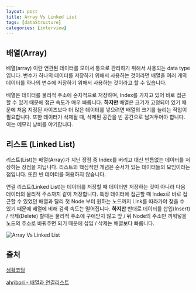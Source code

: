 ```yaml
---
layout: post
title: Array Vs Linked List
tags: [dataStructure]
categories: [interview]
---
```


## 배열(Array)

배열(array) 이란 연관된 데이터를 모아서 통으로 관리하기 위해서 사용되는 data type 입니다. 변수가 하나의 데이터를 저장하기 위해서 사용하는 것이라면 배열을 여러 개의 데이터를 하나의 변수에 저장하기 위해서 사용하는 것이라고 할 수 있습니다.

배열은 데이터를 물리적 주소에 순차적으로 저장하며, Index를 가지고 있어 바로 접근할 수 있기 때문에 접근 속도가 매우 빠릅니다. **하지만** 배열은 크기가 고정되어 있기 때문에 처음 지정된 사이즈보다 더 많은 데이터를 넣으려면 배열의 크기를 늘리는 작업이 필요합니다. 또한 데이터가 삭제될 때, 삭제된 공간을 빈 공간으로 남겨두어야 합니다. 이는 메모리 낭비를 야기합니다.

## 리스트 (Linked List)

리스트(List)는 배열(Array)가 지닌 장점 중 Index를 버리고 대신 빈틈없는 데이터를 저장하는 장점을 지닙니다. 리스트의 핵심적인 개념은 순서가 있는 데이터들의 모임이라는 점입니다. 또한 빈 데이터를 허용하지 않습니다.

연결 리스트(Linked List)는 데이터를 저장할 때 데이터만 저장하는 것이 아니라 다음 데이터의 물리적 주소까지 같이 저장합니다. 특정 데이터에 접근할 때 Index로 바로 접근할 수 있었던 배열과 달리 첫 Node 부터 원하는 노드까지 Link를 따라가야 찾을 수 있기 때문에 배열에 비해 검색 속도는 떨어집니다. **하지만** 반대로 데이터를 삽입(Insert) / 삭제(Delete) 할때는 물리적 주소에 구애받지 않고 앞 / 뒤 Node의 주소만 끼워넣을 노드의 주소로 바꿔주면 되기 때문에 삽입 / 삭제는 배열보다 빠릅니다.

![Array Vs Linked List](https://nephelai.github.io/images/posts/array_linkedlist.jpg)

## 출처

[생활코딩](https://opentutorials.org/course/743/4736)

[ahribori - 배열과 연결리스트](https://ahribori.com/article/591a5824c686bd0d48e95f47)


